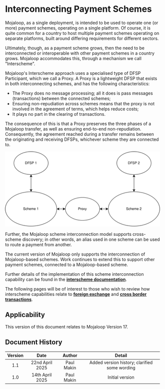 # Interconnecting Payment Schemes

Mojaloop, as a single deployment, is intended to be used to operate one (or more) payment schemes, operating on a single platform. Of course, it is quite common for a country to host multiple payment schemes operating on separate platforms, built around differing requirements for different sectors. 

Ultimately, though, as a payment scheme grows, then the need to be interconnected  or interoperable with other payment schemes in a country grows. Mojaloop accommodates this, through a mechanism we call "Interscheme".

Mojaloop's Interscheme approach uses a specialised type of DFSP Participant, which we call a Proxy. A Proxy is a lightweight DFSP that exists in both interconnecting schemes, and has the following characteristics:
- The Proxy does no message processing; all it does is pass messages (transactions) between the connected schemes;
- Ensuring non-repudiation across schemes means that the proxy is not involved in the agreement of terms, which helps reduce costs;
- It plays no part in the clearing of transactions.

The consequence of this is that a Proxy preserves the three phases of a Mojaloop transfer, as well as ensuring end-to-end non-repudiation. Consequently, the agreement reached during a transfer remains between the originating and receiving DFSPs, whichever scheme they are connected to.

![Simple Interscheme Connection](./SimpleInterscheme.svg)

Further, the Mojaloop scheme interconnection model supports cross-scheme discovery; in other words, an alias used in one scheme can be used to route a payment from another.

The current version of Mojaloop only supports the interconnection of Mojaloop-based schemes. Work continues to extend this to support other payment schemes, connected to a Mojaloop-based scheme.

Further details of the implementation of this scheme interconnection capability can be found in the [**interscheme documentation**](./interscheme.md).

The following pages will be of interest to those who wish to review how interscheme capabilities relate to [**foreign exchange**](./ForeignExchange.md) and [**cross border transactions**](./CrossBorder.md).

## Applicability

This version of this document relates to Mojaloop Version 17.

## Document History
  |Version|Date|Author|Detail|
|:--------------:|:--------------:|:--------------:|:--------------:|
|1.1|22nd April 2025| Paul Makin|Added version history; clarified some wording|
|1.0|14th April 2025| Paul Makin|Initial version|